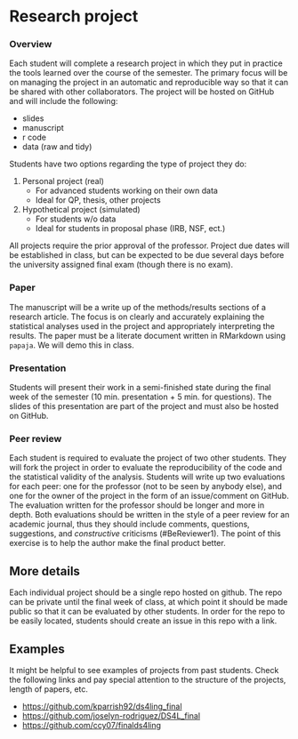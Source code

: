 Research project
================

### Overview

Each student will complete a research project in which they put in
practice the tools learned over the course of the semester. The primary
focus will be on managing the project in an automatic and reproducible
way so that it can be shared with other collaborators. The project will
be hosted on GitHub and will include the following:

- slides
- manuscript
- r code
- data (raw and tidy)

Students have two options regarding the type of project they do:

1.  Personal project (real)
    - For advanced students working on their own data
    - Ideal for QP, thesis, other projects
2.  Hypothetical project (simulated)
    - For students w/o data
    - Ideal for students in proposal phase (IRB, NSF, ect.)

All projects require the prior approval of the professor. Project due
dates will be established in class, but can be expected to be due
several days before the university assigned final exam (though there is
no exam).

### Paper

The manuscript will be a write up of the methods/results sections of a
research article. The focus is on clearly and accurately explaining the
statistical analyses used in the project and appropriately interpreting
the results. The paper must be a literate document written in RMarkdown
using `papaja`. We will demo this in class.

### Presentation

Students will present their work in a semi-finished state during the
final week of the semester (10 min. presentation + 5 min. for
questions). The slides of this presentation are part of the project and
must also be hosted on GitHub.

### Peer review

Each student is required to evaluate the project of two other students.
They will fork the project in order to evaluate the reproducibility of
the code and the statistical validity of the analysis. Students will
write up two evaluations for each peer: one for the professor (not to be
seen by anybody else), and one for the owner of the project in the form
of an issue/comment on GitHub. The evaluation written for the professor
should be longer and more in depth. Both evaluations should be written
in the style of a peer review for an academic journal, thus they should
include comments, questions, suggestions, and *constructive* criticisms
(#BeReviewer1). The point of this exercise is to help the author make
the final product better.

## More details

Each individual project should be a single repo hosted on github. The
repo can be private until the final week of class, at which point it
should be made public so that it can be evaluated by other students. In
order for the repo to be easily located, students should create an issue
in this repo with a link.

## Examples

It might be helpful to see examples of projects from past students.
Check the following links and pay special attention to the structure of
the projects, length of papers, etc.

- <https://github.com/kparrish92/ds4ling_final>
- <https://github.com/joselyn-rodriguez/DS4L_final>
- <https://github.com/ccy07/finalds4ling>
